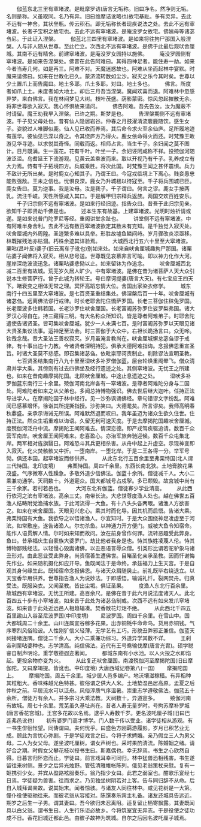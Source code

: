 <!-- { "loadSidebar": true } -->
　　伽蓝东北三里有窣堵波。是毗摩罗诘(唐言无垢称。旧曰净名。然净则无垢。名则是称。义虽取同。名乃有异。旧曰维摩诘讹略也)故宅基趾。多有灵异。去此不远有一神舍。其状垒甎。传云积石。即无垢称长者现疾说法之处。去此不远有窣堵波。长者子宝积之故宅也。去此不远有窣堵波。是庵没罗女故宅。佛姨母等诸苾刍尼。于此证入涅槃。
　　伽蓝北三四里有窣堵波。是如来将往拘尸那国入般涅槃。人与非人随从世尊。至此伫立。次西北不远有窣堵波。是佛于此最后观吠舍厘城。其南不远有精舍。前建窣堵波。是庵没罗女园持以施佛。
　　庵没罗园侧有窣堵波。是如来告涅槃处。佛昔在此告阿难曰。其得四神足者。能住寿一劫。如来今者当寿几何。如是再三。阿难不对。天魔迷惑故也。阿难从坐而起林中宴默。时魔来请佛曰。如来在世教化已久。蒙济流转数如尘沙。寂灭之乐今其时矣。世尊以少土置爪上而告魔曰。地土多耶。爪土多耶。对曰。地土多也。
　　佛言。所度者如爪上土。未度者如大地土。却后三月吾当涅槃。魔闻欢喜而退。阿难林中忽感异梦。来白佛言。我在林间梦见大树。枝叶茂盛。荫影蒙密。惊风忽起摧散无余。将非世尊欲入寂灭。我心怀惧故来请问。
　　佛告阿难。吾先告汝。汝为魔蔽不时请留。魔王劝我早入涅槃。已许之期。斯梦是也。
　　告涅槃期侧不远有窣堵波。千子见父母处也。昔有仙人隐居岩谷。仲春之月鼓濯清流麀鹿随饮。感生女子。姿貌过人唯脚似鹿。仙人见已收而养焉。其后命令求火至余仙庐。足所履地迹有莲华。彼仙见已深以奇之。令其绕庐方乃得火。鹿女依命得火而还。时梵豫王畋游见华寻迹。以求悦其奇怪。同载而返。相师占言。当生千子。余妇闻之莫不图计。日月既满。生一莲花。花有千叶。叶坐一子。余妇诬罔咸称不祥。投殑伽河随波泛滥。乌耆延王下流游观。见黄云盖乘波而来。取以开视乃有千子。乳养成立有大力焉。恃有千子拓境四方。兵威乘胜。将次此国。时梵豫王闻之甚怀震惧。兵力不敌计无所出矣。是时鹿女心知其子。乃谓王曰。今寇戎临境上下离心。贱妾愚忠能败强敌。王未之信也。忧惧良深。鹿女乃升城楼以待寇至。千子将兵围城已匝。鹿女告曰。莫为逆事。我是汝母。汝是我子。千子谓曰。何言之谬。鹿女手按两乳。流注千岐。天性所感咸入其口。于是解甲归宗释兵返族。两国交欢百姓安乐。
　　千子归宗侧不远有窣堵波。是如来行经旧迹。指告众曰。昔吾于此归宗见亲。欲知千子即贤劫千佛是也。
　　述本生东有故基。上建窣堵波。光明时烛祈请或遂。是如来说普门陀罗尼等经。重阁讲堂余趾也。
　　讲堂侧不远有窣堵波。中有阿难半身舍利。去此不远有数百窣堵波欲定其数未有克知。是千独觉入寂灭处。吠舍厘城内外周隍。圣迹繁多难以具举。形胜故墟鱼鳞间峙。岁月骤改炎凉亟移。林既摧残池亦枯涸。朽株余迹其详验焉。
　　大城西北行五六十里至大窣堵波。栗呫(昌叶反)婆子(旧云离车子讹也)别如来处。如来自吠舍厘城趣拘尸那国。诸栗呫婆子闻佛将入寂灭。相从悲号送。世尊既见哀慕非言可喻。即以神力化作大河。崖岸深绝波流迅急。诸栗呫婆悲恸以止。如来留钵为作追念。
　　吠舍厘城西北减二百里有故城。荒芜岁久居人旷少。中有窣堵波。是佛在昔为诸菩萨人天大众引说本生修菩萨行。曾于此城为转轮王。号曰摩诃提婆(唐言大天)。有七宝应王四天下。睹衰变之相体无常之理。冥怀高蹈忘情大位。舍国出家染衣修学。
　　城东南行十四五里至大窣堵波。是七百贤圣重结集处。佛涅槃后百一十年。吠舍厘城有诸苾刍。远离佛法谬行戒律。时长老耶舍陀住憍萨罗国。长老三菩伽住秣兔罗国。长老厘波多住韩若国。长老沙罗住吠舍厘国。长老富阇苏弥罗住娑罗梨弗国。诸大罗汉心得自在。持三藏得三明。有大名称众所知识。皆是尊者阿难弟子。时耶舍陀遣使告诸贤圣。皆可集吠舍厘城。犹少一人未满七百。是时富阇苏弥罗以天眼见诸大贤圣集议法事。运神足至法会。时三菩伽于大众中。右袒长跪扬言曰。众无哗。钦哉念哉。昔大圣法王善权寂灭。岁月虽淹言教尚在。吠舍厘城懈怠苾刍谬于戒律。有十事出违十力教。今诸贤者深明持犯。俱承大德阿难指诲。念报佛恩重宣圣旨。时诸大圣莫不悲感。即召集诸苾刍。依毗柰耶诃责制止。削除谬法宣明圣教。
　　七百贤圣结集南行八九十里至湿吠多补罗僧伽蓝。层台轮焕重阁翚飞。僧众清肃并学大乘。其傍则有过去四佛坐及经行遗迹之处。其侧窣堵波。无忧王之所建也。如来在昔南趣摩揭陀国。北顾吠舍厘城。中途止息遗迹之处。
　　湿吠多补罗伽蓝东南行三十余里。殑伽河南北岸各有一窣堵波。是尊者阿难陀分身与二国处。阿难陀者如来之从父弟也。多闻总持博物强识。佛去世后继大迦叶。任持正法导进学人。在摩揭陀国于林中经行。见一沙弥讽诵佛经。章句错谬文字纷乱。阿难闻已感慕增怀。徐诣其所提撕指授。沙弥笑曰。大德耄矣。所言谬矣。我师高明春秋鼎盛。亲承示诲诫无所误。阿难默然退而叹曰。我年虽迈为诸众生欲久住世。住持正法。然众生垢重难以诲语。久留无利可速灭度。于是去摩揭陀国趣吠舍厘城。度殑伽河泛舟中流。摩揭陀王闻阿难去。情深恋德。即严戎驾疾驱追请。数百千众营军南岸。吠舍厘王闻阿难来。悲喜盈心。亦治军旅奔驰迎候。数百千众屯集北岸。两军相对旌旗翳日。阿难恐斗其兵更相杀害。从舟中起上升虚空。示现神变即入寂灭。化火焚骸骸又中折。一堕南岸。一堕北岸。于是二王各得一分。举军号恸。俱还本国。起窣堵波而修供养。
　　从此东北行五百余里至弗栗恃国(北人谓三代恃国。北印度境)
　　弗栗恃国。周四千余里。东西长南北狭。土地膏腴花果茂盛。气序微寒人性躁急。多敬外道少信佛法。伽蓝十余所。僧徒减千人。大小二乘兼功通学。天祠数十。外道寔众。国大都城号占戍挐。多已颓毁。故宫城中尚有三千余家。若村若邑也。
　　大河东北有伽蓝。僧徒寡少学业清高。
　　从此西行依河之滨有窣堵波。高余三丈。南带长流。大悲世尊度渔人处也。越在佛世五百渔人结畴附党渔捕水族。于此河流得一大鱼。有十八头头各两眼。诸渔人方欲害之。如来在吠舍厘国。天眼见兴悲心。乘其时而化导。因其机而启悟。告诸大乘。弗栗恃国有大鱼。我欲导之以悟诸渔人。尔宜知时。于是大众围绕神足凌虚至于河滨。如常敷座。遂告诸渔人。尔勿杀鱼。以神通力开方便门。威被大鱼令知宿命。能作人语贯解人情。尔时如来知而故问。汝在前身曾作何罪。流转恶趣受此弊身。鱼曰。昔承福庆生自豪族大婆罗门。劫比他者我身是也。恃其族姓凌蔑人伦。恃其博物鄙贱经法。以轻慢心毁讟诸佛。以丑恶语詈辱众僧。引类形比谓若驼驴象马诸丑形对。由此恶业受此弊身。尚资宿善生遭佛世。目睹圣化亲承圣教。因而忏谢悔先作业。如来随机摄化如应开导。鱼既闻法于是命终。承兹福力上生天宫。于是自观其身何缘生此。既知宿命念报佛恩。与诸天众肩随戾止。前礼既毕右绕退立。以天宝香华用供养。世尊指告渔人为说妙法。于即感悟。输诚礼忏。裂网焚舟。归真受法。既服染衣。又闻至教。皆出尘垢。俱证圣果。
　　度渔人东北行百余里。故城西有窣堵波。无忧王所建。高百余尺。是佛在昔于此六月说法度诸天人。此北百四五十步有小窣堵波。如来昔于此处为诸苾刍制戒。次西不远有如来发爪窣堵波。如来昔于此处近远邑人相趋辐凑。焚香散花灯炬不绝。
　　从此西北千四五百里踰山入谷至尼波罗国(中印度境)
　　尼波罗国。周四千余里。在雪山中。国大都城周二十余里。山川连属宜谷稼多花果。出赤铜牦牛命命鸟。货用赤铜钱。气序寒烈风俗险诐。人性刚犷信义轻薄。无学艺有工巧。形貌丑弊邪正兼信。伽蓝天祠接堵连隅。僧徒二千余人。大小二乘兼功综习。外道异学其数不详。
　　王刹帝利栗呫婆种也。志学清高。纯信佛法。近代有王号鸯输伐摩(唐言光胄)。硕学聪睿自制声明论。重学敬德遐迩著闻。
　　都城东南有小水池。以人火投之水即焰起。更投余物亦变为火。
　　从此复还吠舍厘国。南渡殑伽河至摩揭陀国(旧曰摩伽陀。又曰摩竭提。皆讹也。中印度境)
大唐西域记卷第八(一国)
　　摩揭陀国上。
　　摩揭陀国。周五千余里。城少居人邑多编户。地沃壤滋稼穑。有异稻种其粒粗大。香味殊越光色特甚。彼俗谓之供大人米。土地垫湿邑居高原。孟夏之后仲秋之前。平居流水可以泛舟。风俗淳质气序温暑。崇重志学遵敬佛法。伽蓝五十余所。僧徒万有余人。并多宗习大乘法教。天祠数十。异道寔多。
　　殑伽河南有故城。周七十余里。荒芜虽久基址尚在。昔者人寿无量岁时。号拘苏摩补罗城(唐言香花宫城)。王宫多花故以名焉。逮乎人寿数千岁。更名波吒厘子城(旧曰巴连弗邑讹也)
　　初有婆罗门高才博学。门人数千传以受业。诸学徒相从游观。有一书生俳徊怅望。同俦谓曰。夫何忧乎。曰盛色方刚羁游履影。岁月已积艺业无成。顾此为言忧心弥剧。于是学徒戏言之曰。今将子求娉婚。亲乃假立三人为男父母。二人为女父母。遂坐波吒厘树。谓女声树也。采时果酌清流。陈婚姻之绪。请好合之期。时假女父攀花枝以授书生曰。斯嘉偶也。幸无辞焉。书生之心欣然自得。日暮言归怀恋而止。学徒曰。前言戏耳幸可同归。林中猛兽恐相残害。书生遂留往来树侧。景夕之后异光烛野。管弦清雅帷帐陈列。俄见老翁策杖来慰。复有一妪携引少女。并宾从盈路袨服奏乐。翁乃指少女曰。此君之弱室也。酣歌乐宴经七日焉。学徒疑为兽害。往而求之。乃见独坐树阴若对上客。告与同归辞不从命。后自入城拜谒亲故。说其始末。闻者惊骇。与诸友人同往林中。咸见花树是一大第。僮仆役使驱驰往来。而彼老翁从容接对。陈馔奏乐宾主礼备。诸友还城具告远近。期岁之后生一子男。谓其妻曰。吾今欲归未忍离阻。适复留止栖寄飘露。其妻既闻具以白父翁。谓书生曰。人生行乐讵必故乡。今将筑室宜无异志。于是役使之徒功成不日。香花旧城迁都此邑。由彼子故神为筑城。自尔之后因名波吒厘子城焉。
